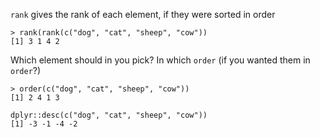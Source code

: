 `rank` gives the rank of each element, if they were sorted in order
```
> rank(rank(c("dog", "cat", "sheep", "cow"))
[1] 3 1 4 2
``` 
Which element should in you pick? In which `order`  (if you wanted them in `order`?)
```
> order(c("dog", "cat", "sheep", "cow"))
[1] 2 4 1 3
```
```
dplyr::desc(c("dog", "cat", "sheep", "cow"))
[1] -3 -1 -4 -2
```

<!--stackedit_data:
eyJoaXN0b3J5IjpbMjA1NDkzMTU0NV19
-->